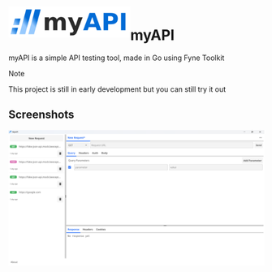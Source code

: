 ﻿<img src="/myapi-logo.png" alt="myAPI logo" title="myAPI" align="left" height="60px"/>

# myAPI

myAPI is a simple API testing tool, made in Go using Fyne Toolkit

> [!NOTE]
> This project is still in early development but you can still try it out
> 

## Screenshots
![my-api-dev-state.png](https://github.com/vardanabhanot/myapi/blob/main/my-api-dev-state.png)
